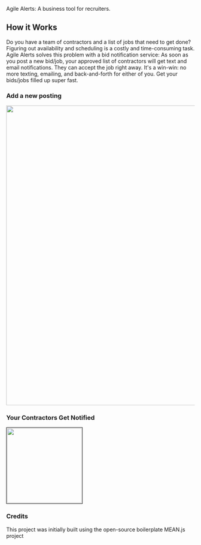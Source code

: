 

Agile Alerts: A business tool for recruiters. 

## How it Works
Do you have a team of contractors and a list of jobs that need to get done?
Figuring out availability and scheduling is a costly and time-consuming task. 
Agile Alerts solves this problem with a bid notification service:
As soon as you post a new bid/job, your approved list of contractors will get text and email notifications. They can accept the job right away. 
It's a win-win: no more texting, emailing, and back-and-forth for either of you. Get your bids/jobs filled up super fast. 

### Add a new posting
<img src="https://i.imgur.com/oWRJcux.pngs" width="800">

### Your Contractors Get Notified
<img src="https://i.imgur.com/i7Avivw.jpgs" width="200" style="padding:1px;border:thin solid black;">


### Credits
This project was initially built using the open-source boilerplate MEAN.js project
